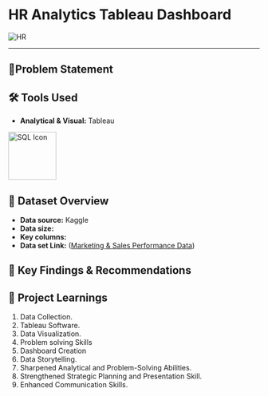 # **HR Analytics Tableau Dashboard**




![HR](https://github.com/user-attachments/assets/fe9f11da-1c50-4c34-a956-410bb46a1e32)




--------------------------------------------------------------------------------------------------------------------------------------------------------------------------------------------------------------------





## 🎯Problem Statement




## 🛠️ Tools Used

- **Analytical & Visual:** Tableau
<img width="96" height="96" src="https://img.icons8.com/ios-filled/150/000000/sql.png" alt="SQL Icon"/>



## 📅 Dataset Overview

- **Data source:** Kaggle
- **Data size:** 
- **Key columns:** 
- **Data set Link:** ([Marketing & Sales Performance Data]())



## 🔎 Key Findings & Recommendations








## 🧠 Project Learnings
1. Data Collection.
2. Tableau Software.
3. Data Visualization.
4. Problem solving Skills
5. Dashboard Creation
6. Data Storytelling.
7. Sharpened Analytical and Problem-Solving Abilities.
8. Strengthened Strategic Planning and Presentation Skill.
9. Enhanced Communication Skills.












